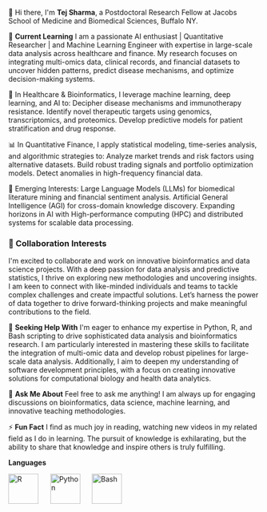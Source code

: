 👋 Hi there, I'm **Tej Sharma**, a Postdoctoral Research Fellow at Jacobs School of Medicine and Biomedical Sciences, Buffalo NY.

🌱 **Current Learning**
I am a passionate AI enthusiast | Quantitative Researcher | and Machine Learning Engineer with expertise in large-scale data analysis across healthcare and finance. My research focuses on integrating multi-omics data, clinical records, and financial datasets to uncover hidden patterns, predict disease mechanisms, and optimize decision-making systems.

🔬 In Healthcare & Bioinformatics, I leverage machine learning, deep learning, and AI to:
Decipher disease mechanisms and immunotherapy resistance.
Identify novel therapeutic targets using genomics, transcriptomics, and proteomics.
Develop predictive models for patient stratification and drug response.

📊 In Quantitative Finance, I apply statistical modeling, time-series analysis, and algorithmic strategies to:
Analyze market trends and risk factors using alternative datasets.
Build robust trading signals and portfolio optimization models.
Detect anomalies in high-frequency financial data.

🤖 Emerging Interests:
Large Language Models (LLMs) for biomedical literature mining and financial sentiment analysis.
Artificial General Intelligence (AGI) for cross-domain knowledge discovery.
Expanding horizons in AI with High-performance computing (HPC) and distributed systems for scalable data processing.

### 👯 Collaboration Interests
I'm excited to collaborate and work  on innovative bioinformatics and data science projects. With a deep passion for data analysis and predictive statistics, I thrive on exploring new methodologies and uncovering insights. I am keen to connect with like-minded individuals and teams to tackle complex challenges and create impactful solutions. Let’s harness the power of data together to drive forward-thinking projects and make meaningful contributions to the field.

🤔 **Seeking Help With**
I'm eager to enhance my expertise in Python, R, and Bash scripting to drive sophisticated data analysis and bioinformatics research. I am particularly interested in mastering these skills to facilitate the integration of multi-omic data and develop robust pipelines for large-scale data analysis. Additionally, I aim to deepen my understanding of software development principles, with a focus on creating innovative solutions for computational biology and health data analytics.

💬 **Ask Me About**
Feel free to ask me anything! I am always up for engaging discussions on bioinformatics, data science, machine learning, and innovative teaching methodologies.

⚡ **Fun Fact**
I find as much joy in reading, watching new videos in my related field as I do in learning. The pursuit of knowledge is exhilarating, but the ability to share that knowledge and inspire others is truly fulfilling.

**Languages**
<p align="left">
    <img src="https://www.r-project.org/Rlogo.png" alt="R" width="60" height="60"/>
    &nbsp;&nbsp;&nbsp;&nbsp;
    <img src="https://www.python.org/static/community_logos/python-logo.png" alt="Python" width="60" height="60"/>
    &nbsp;&nbsp;&nbsp;&nbsp;
    <img src="https://upload.wikimedia.org/wikipedia/commons/4/4b/Bash_Logo_Colored.svg" alt="Bash" width="60" height="60"/>
</p>



